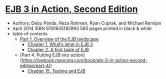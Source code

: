 # [EJB 3 in Action, Second Edition](https://www.manning.com/books/ejb-3-in-action-second-edition)
* Authors: Debu Panda, Reza Rahman, Ryan Cuprak, and Michael Remijan   
* April 2014  ISBN 9781935182993  560 pages  printed in black & white 
* table of contents
  * [Part 1. Overview of the EJB landscape](https://livebook.manning.com/book/ejb-3-in-action-second-edition/part-1/)
    * [Chapter 1. What’s what in EJB 3](https://livebook.manning.com/book/ejb-3-in-action-second-edition/chapter-1)
    * [Chapter 2. A first taste of EJB](https://livebook.manning.com/book/ejb-3-in-action-second-edition/chapter-2)
  * [Part 4. Putting EJB into action] (https://livebook.manning.com/book/ejb-3-in-action-second-edition/part-4/) 
    * [Chapter 15. Testing and EJB](https://livebook.manning.com/book/ejb-3-in-action-second-edition/chapter-15)